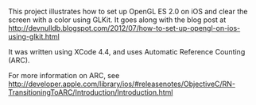 This project illustrates how to set up OpenGL ES 2.0 on iOS and clear the screen with a color using GLKit. It goes along with the blog post at http://devnulldb.blogspot.com/2012/07/how-to-set-up-opengl-on-ios-using-glkit.html

It was written using XCode 4.4, and uses Automatic Reference Counting (ARC).

For more information on ARC, see http://developer.apple.com/library/ios/#releasenotes/ObjectiveC/RN-TransitioningToARC/Introduction/Introduction.html

